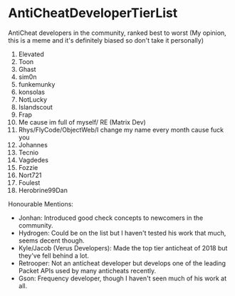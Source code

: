 # AntiCheatDeveloperTierList
AntiCheat developers in the community, ranked best to worst
(My opinion, this is a meme and it's definitely biased so don't take it personally)

1. Elevated
2. Toon
3. Ghast
4. sim0n 
5. funkemunky
6. konsolas
8. NotLucky
9. Islandscout
10. Frap
11. Me cause im full of myself/ RE (Matrix Dev)
12. Rhys/FlyCode/ObjectWeb/I change my name every month cause fuck you
13. Johannes
14. Tecnio
15. Vagdedes
16. Fozzie
17. Nort721
18. Foulest
19. Herobrine99Dan

Honourable Mentions:
- Jonhan: Introduced good check concepts to newcomers in the community.
- Hydrogen: Could be on the list but I haven't tested his work that much, seems decent though.
- Kyle/Jacob (Verus Developers): Made the top tier anticheat of 2018 but they've fell behind a lot.
- Retrooper: Not an anticheat developer but develops one of the leading Packet APIs used by many anticheats recently.
- Gson: Frequency developer, though I haven't seen much of his work at all.
